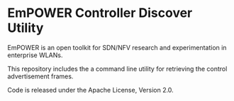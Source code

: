 EmPOWER Controller Discover Utility 
===================================

EmPOWER is an open toolkit for SDN/NFV research and experimentation in
enterprise WLANs.

This repository includes the a command line utility for retrieving the control
advertisement frames.

Code is released under the Apache License, Version 2.0.

